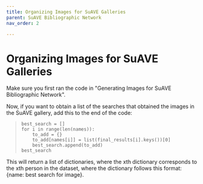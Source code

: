 ```yaml
---
title: Organizing Images for SuAVE Galleries
parent: SuAVE Bibliographic Network
nav_order: 2

---
```


# Organizing Images for SuAVE Galleries

Make sure you first ran the code in "Generating Images for SuAVE Bibliographic Network".

Now, if you want to obtain a list of the searches that obtained the images in the SuAVE gallery, add this to the end of the code:

>     best_search = []
>     for i in range(len(names)):
>         to_add = {}
>         to_add[names[i]] = list(final_results[i].keys())[0]
>         best_search.append(to_add)
>     best_search

This will return a list of dictionaries, where the xth dictionary corresponds to the xth person in the dataset, where the dictionary follows this format: {name: best search for image}.
